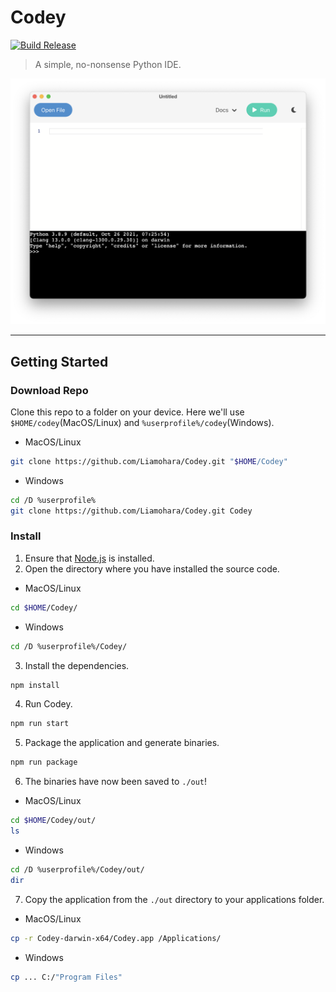 # Codey

[![Build Release](https://github.com/Liamohara/Codey/actions/workflows/build_release.yml/badge.svg?branch=master)](https://github.com/Liamohara/Codey/actions/workflows/build_release.yml)

> A simple, no-nonsense Python IDE.

<img src="./screenshot.png" width="864">

---

## Getting Started

### Download Repo
Clone this repo to a folder on your device. Here we'll use `$HOME/codey`(MacOS/Linux) and `%userprofile%/codey`(Windows).
* MacOS/Linux
```sh
git clone https://github.com/Liamohara/Codey.git "$HOME/Codey"
```
* Windows
```sh
cd /D %userprofile%
git clone https://github.com/Liamohara/Codey.git Codey
```
### Install
1. Ensure that [Node.js](https://nodejs.org/en/download/) is installed.
2. Open the directory where you have installed the source code.
* MacOS/Linux
```sh
cd $HOME/Codey/
```
* Windows
```sh
cd /D %userprofile%/Codey/
```
3. Install the dependencies.
```sh
npm install
```
4. Run Codey.
```sh
npm run start
```
5. Package the application and generate binaries.
```sh
npm run package
```
6. The binaries have now been saved to `./out`!
* MacOS/Linux
```sh
cd $HOME/Codey/out/
ls
```
* Windows
```sh
cd /D %userprofile%/Codey/out/
dir
```
7. Copy the application from the `./out` directory to your applications folder.
* MacOS/Linux
```sh
cp -r Codey-darwin-x64/Codey.app /Applications/
```
* Windows
```sh
cp ... C:/"Program Files"
```
